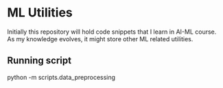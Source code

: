 # ML Utilities
Initially this repository will hold code snippets that I learn in AI-ML course. 
As my knowledge evolves, it might store other ML related utilities.

## Running script
python -m scripts.data_preprocessing